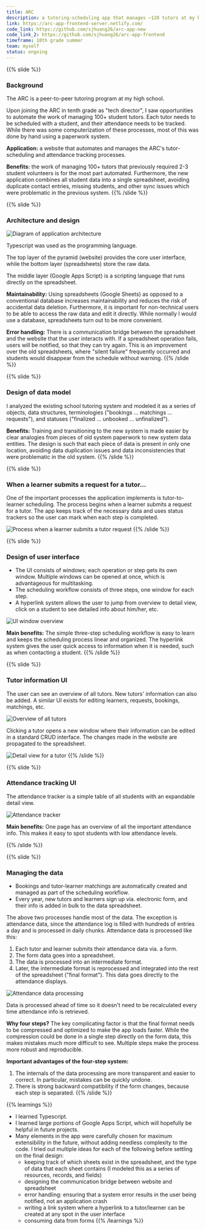 ```yaml
---
title: ARC
description: a tutoring-scheduling app that manages ~120 tutors at my high school
link: https://arc-app-frontend-server.netlify.com/
code_link: https://github.com/sjhuang26/arc-app-new
code_link_2: https://github.com/sjhuang26/arc-app-frontend
timeframe: 10th grade summer
team: myself
status: ongoing
---
```

{{% slide %}}
### Background

The ARC is a peer-to-peer tutoring program at my high school.

Upon joining the ARC in tenth grade as "tech director", I saw opportunities to automate the work of managing 100+ student tutors. Each tutor needs to be scheduled with a student, and their attendance needs to be tracked. While there was some computerization of these processes, most of this was done by hand using a paperwork system.

**Application:** a website that automates and manages the ARC's tutor-scheduling and attendance tracking processes.

**Benefits:** the work of managing 100+ tutors that previously required 2-3 student volunteers is for the most part automated. Furthermore, the new application combines all student data into a single spreadsheet, avoiding duplicate contact entries, missing students, and other sync issues which were problematic in the previous system.
{{% /slide %}}



{{% slide %}}
### Architecture and design

![Diagram of application architecture](/s/arc/architecture.svg)

Typescript was used as the programming language.

The top layer of the pyramid (website) provides the core user interface, while the bottom layer (spreadsheets) store the raw data.

The middle layer (Google Apps Script) is a scripting language that runs directly on the spreadsheet.

**Maintainability:** Using spreadsheets (Google Sheets) as opposed to a conventional database increases maintainability and reduces the risk of accidental data deletion. Furthermore, it is important for non-technical users to be able to access the raw data and edit it directly. While normally I would use a database, spreadsheets turn out to be more convenient.

**Error handling:** There is a communication bridge between the spreadsheet and the website that the user interacts with. If a spreadsheet operation fails, users will be notified, so that they can try again. This is an improvement over the old spreadsheets, where "silent failure" frequently occurred and students would disappear from the schedule without warning.
{{% /slide %}}



{{% slide %}}
### Design of data model
I analyzed the existing school tutoring system and modeled it as a series of objects, data structures, terminologies ("bookings ... matchings ... requests"), and statuses ("finalized ... unbooked ... unfinalized").

**Benefits:** Training and transitioning to the new system is made easier by clear analogies from pieces of old system paperwork to new system data entities. The design is such that each piece of data is present in only one location, avoiding data duplication issues and data inconsistencies that were problematic in the old system.
{{% /slide %}}



{{% slide %}}
### When a learner submits a request for a tutor...

One of the important processes the application implements is tutor-to-learner scheduling. The process begins when a learner submits a request for a tutor. The app keeps track of the necessary data and uses status trackers so the user can mark when each step is completed.

![Process when a learner submits a tutor request](/s/arc/request-process.svg)
{{% /slide %}}



{{% slide %}}
### Design of user interface

* The UI consists of windows; each operation or step gets its own window. Multiple windows can be opened at once, which is advantageous for multitasking.
* The scheduling workflow consists of three steps, one window for each step.
* A hyperlink system allows the user to jump from overview to detail view, click on a student to see detailed info about him/her, etc. 

![UI window overview](/s/arc/ui-window.svg)

**Main benefits:** The simple three-step scheduling workflow is easy to learn and keeps the scheduling process linear and organized. The hyperlink system gives the user quick access to information when it is needed, such as when contacting a student.
{{% /slide %}}



{{% slide %}}
### Tutor information UI
The user can see an overview of all tutors. New tutors' information can also be added. A similar UI exists for editing learners, requests, bookings, matchings, etc.

![Overview of all tutors](/s/arc/tutor-view-all.png)

Clicking a tutor opens a new window where their information can be edited in a standard CRUD interface. The changes made in the website are propagated to the spreadsheet.

![Detail view for a tutor](/s/arc/tutor-edit.png)
{{% /slide %}}



{{% slide %}}
### Attendance tracking UI
The attendance tracker is a simple table of all students with an expandable detail view.

![Attendance tracker](/s/arc/attendance.svg)

**Main benefits:** One page has an overview of all the important attendance info. This makes it easy to spot students with low attendance levels.

{{% /slide %}}



{{% slide %}}
### Managing the data

* Bookings and tutor-learner matchings are automatically created and managed as part of the scheduling workflow.
* Every year, new tutors and learners sign up via. electronic form, and their info is added in bulk to the data spreadsheet.

The above two processes handle most of the data. The exception is attendance data, since the attendance log is filled with hundreds of entries a day and is processed in daily chunks. Attendance data is processed like this:

1. Each tutor and learner submits their attendance data via. a form.
2. The form data goes into a spreadsheet.
3. The data is processed into an intermediate format.
4. Later, the intermediate format is reprocessed and integrated into the rest of the spreadsheet ("final format"). This data goes directly to the attendance displays.

![Attendance data processing](/s/arc/attendance-processing.svg)

Data is processed ahead of time so it doesn't need to be recalculated every time attendance info is retrieved.

**Why four steps?** The key complicating factor is that the final format needs to be compressed and optimized to make the app loads faster. While the compression could be done in a single step directly on the form data, this makes mistakes much more difficult to see. Multiple steps make the process more robust and reproducible.

**Important advantages of the four-step system:**

1. The internals of the data processing are more transparent and easier to correct. In particular, mistakes can be quickly undone.
2. There is strong backward compatibility if the form changes, because each step is separated.
{{% /slide %}}



{{% learnings %}}
* I learned Typescript.
* I learned large portions of Google Apps Script, which will hopefully be helpful in future projects.
* Many elements in the app were carefully chosen for maximum extensibility in the future, without adding needless complexity to the code. I tried out multiple ideas for each of the following before settling on the final design:
	- keeping track of which sheets exist in the spreadsheet, and the type of data that each sheet contains (I modeled this as a series of resources, records, and fields)
	- designing the communication bridge between website and spreadsheet
	- error handling: ensuring that a system error results in the user being notified, not an application crash
	- writing a link system where a hyperlink to a tutor/learner can be created at any spot in the user interface
	- consuming data from forms
{{% /learnings %}}

